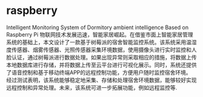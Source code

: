 # raspberry
Intelligent Monitoring System of Dormitory ambient intelligence Based on Raspberry Pi
物联网技术发展迅速，智能家居崛起。在借鉴市面上智能家居管理系统的基础上，本文设计了一款基于树莓派的宿舍智能监控系统。该系统采用温湿度传感器、烟雾传感器、光照传感器采集环境数据，使用摄像头进行实时监控和人脸认证，通过树莓派进行数据处理。如果出现异常则采取相应的措施，将数据上传本地数据库进行存储，并将数据上传至云平台进行可视化展示。同时，系统还提供了语音控制和基于移动终端APP的远程控制功能，方便用户随时监控宿舍环境。
经过测试表明，该系统能够稳定地采集、存储和处理宿舍环境数据，能够较好实现远程控制和异常处理。未来，该系统可进一步拓展功能，例如远程监控等.
